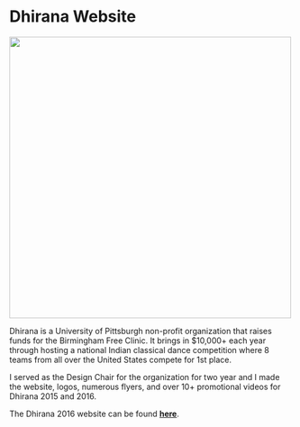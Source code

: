 # Dhirana Website

<img src="https://github.com/devanshdesai/dhirana/blob/master/images/Dhirana.png" width="500px">

Dhirana is a University of Pittsburgh non-profit organization that raises funds for the Birmingham Free Clinic. It brings in $10,000+ each year through hosting a national Indian classical dance competition where 8 teams from all over the United States compete for 1st place.

I served as the Design Chair for the organization for two year and I made the website, logos, numerous flyers, and over 10+ promotional videos for Dhirana 2015 and 2016.

The Dhirana 2016 website can be found [**here**](http://www.dhirana.com/).
